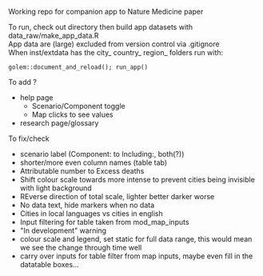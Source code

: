 Working repo for companion app to Nature Medicine paper  

To run, check out directory then build app datasets with data_raw/make_app_data.R  
App data are (large) excluded from version control via .gitignore  
When inst/extdata has the city_ country_ region_ folders run with:  

`golem::document_and_reload(); run_app()`

To add ?  

- help page
  - Scenario/Component toggle
  - Map clicks to see values
- research page/glossary

To fix/check

- scenario label (Component: to Including:, both(?))
- shorter/more even column names (table tab)
- Attributable number to Excess deaths
- Shift colour scale towards more intense to prevent cities being invisible with light background
- REverse direction of total scale, lighter better darker worse
- No data text, hide markers when no data
- Cities in local languages vs cities in english
- Input filtering for table taken from mod_map_inputs
- "In development" warning
- colour scale and legend, set static for full data range, this would mean we see the change through time well
- carry over inputs for table filter from map inputs, maybe even fill in the datatable boxes...